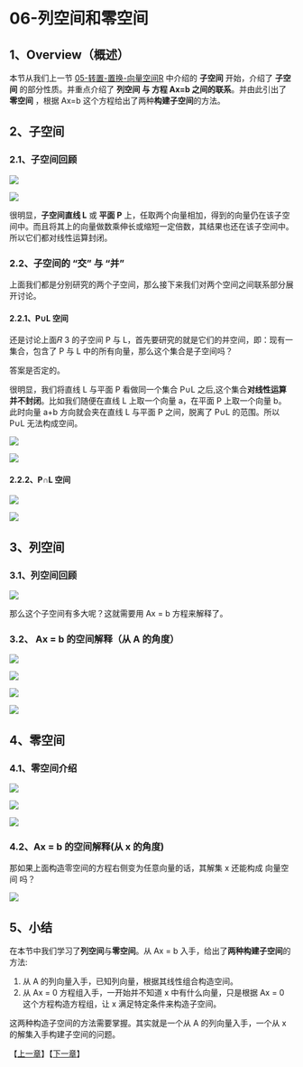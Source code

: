 # 06-列空间和零空间

## 1、Overview（概述）

本节从我们上一节 [05-转置-置换-向量空间R](https://github.com/apachecn/math/blob/master/05-%E8%BD%AC%E7%BD%AE-%E7%BD%AE%E6%8D%A2-%E5%90%91%E9%87%8F%E7%A9%BA%E9%97%B4R/05-%E8%BD%AC%E7%BD%AE-%E7%BD%AE%E6%8D%A2-%E5%90%91%E9%87%8F%E7%A9%BA%E9%97%B4R.md) 中介绍的 **子空间** 开始，介绍了 **子空间** 的部分性质。并重点介绍了 **列空间 与 方程 Ax=b 之间的联系**。并由此引出了 **零空间** ，根据 Ax=b 这个方程给出了两种**构建子空间**的方法。

## 2、子空间

### 2.1、子空间回顾

![](../images/06/LA_6_1.jpg)

![](../images/06/LA_6_2.jpg)

很明显，**子空间直线 L** 或 **平面 P** 上，任取两个向量相加，得到的向量仍在该子空间中。而且将其上的向量做数乘伸长或缩短一定倍数，其结果也还在该子空间中。所以它们都对线性运算封闭。

### 2.2、子空间的 “交” 与 “并”

上面我们都是分别研究的两个子空间，那么接下来我们对两个空间之间联系部分展开讨论。

#### 2.2.1、P∪L 空间
还是讨论上面𝑅 3 的子空间 P 与 L，首先要研究的就是它们的并空间，即：现有一集合，包含了 P 与 L 中的所有向量，那么这个集合是子空间吗？

答案是否定的。

很明显，我们将直线 L 与平面 P 看做同一个集合 P∪L 之后,这个集合**对线性运算并不封闭**。比如我们随便在直线 L 上取一个向量 a，在平面 P 上取一个向量 b。此时向量 a+b 方向就会夹在直线 L 与平面 P 之间，脱离了 P∪L 的范围。所以 P∪L 无法构成空间。 

![](../images/06/LA_6_3.jpg)

![](../images/06/LA_6_4.jpg)

#### 2.2.2、P∩L 空间

![](../images/06/LA_6_5.jpg)

![](../images/06/LA_6_6.jpg)

## 3、列空间

### 3.1、列空间回顾

![](../images/06/LA_6_7.jpg)

那么这个子空间有多大呢？这就需要用 Ax = b 方程来解释了。

### 3.2、 Ax = b 的空间解释（从 A 的角度）

![](../images/06/LA_6_8.jpg)

![](../images/06/LA_6_9.jpg)

![](../images/06/LA_6_10.jpg)

![](../images/06/LA_6_16.jpg)

## 4、零空间

### 4.1、零空间介绍

![](../images/06/LA_6_11.jpg)

![](../images/06/LA_6_12.jpg)

![](../images/06/LA_6_13.jpg)

### 4.2、Ax = b 的空间解释(从 x 的角度)

那如果上面构造零空间的方程右侧变为任意向量的话，其解集 x 还能构成 向量空间 吗？

![](../images/06/LA_6_14.jpg)

## 5、小结

在本节中我们学习了**列空间**与**零空间**。从 Ax = b 入手，给出了**两种构建子空间**的方法:
1. 从 A 的列向量入手，已知列向量，根据其线性组合构造空间。
2. 从 Ax = 0 方程组入手，一开始并不知道 x 中有什么向量，只是根据 Ax = 0 这个方程构造方程组，让 x 满足特定条件来构造子空间。

这两种构造子空间的方法需要掌握。其实就是一个从 A 的列向量入手，一个从 x 的解集入手构建子空间的问题。

【[上一章](../05-转置-置换-向量空间R/05-转置-置换-向量空间R.md)】【[下一章](../07-求解Ax=0-主变量-特解/07-求解Ax=0-主变量-特解.md)】
